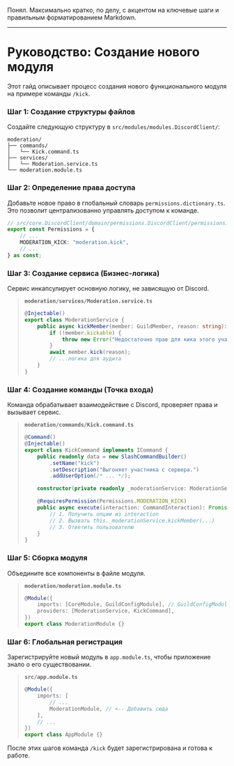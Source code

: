 Понял. Максимально кратко, по делу, с акцентом на ключевые шаги и правильным форматированием Markdown.

---

# Руководство: Создание нового модуля

Этот гайд описывает процесс создания нового функционального модуля на примере команды `/kick`.

### Шаг 1: Создание структуры файлов

Создайте следующую структуру в `src/modules/modules.DiscordClient/`:

```
moderation/
├── commands/
│   └── Kick.command.ts
├── services/
│   └── Moderation.service.ts
└── moderation.module.ts
```

### Шаг 2: Определение права доступа

Добавьте новое право в глобальный словарь `permissions.dictionary.ts`. Это позволит централизованно управлять доступом к команде.

```typescript
// src/core.DiscordClient/domain/permissions.DiscordClient/permissions.dictionary.ts
export const Permissions = {
    // ...
    MODERATION_KICK: "moderation.kick",
    // ...
} as const;
```

### Шаг 3: Создание сервиса (Бизнес-логика)

Сервис инкапсулирует основную логику, не зависящую от Discord.

> **`moderation/services/Moderation.service.ts`**
> ```typescript
> @Injectable()
> export class ModerationService {
>     public async kickMember(member: GuildMember, reason: string): Promise<void> {
>         if (!member.kickable) {
>             throw new Error("Недостаточно прав для кика этого участника.");
>         }
>         await member.kick(reason);
>         // ...логика для аудита
>     }
> }
> ```

### Шаг 4: Создание команды (Точка входа)

Команда обрабатывает взаимодействие с Discord, проверяет права и вызывает сервис.

> **`moderation/commands/Kick.command.ts`**
> ```typescript
> @Command()
> @Injectable()
> export class KickCommand implements ICommand {
>     public readonly data = new SlashCommandBuilder()
>         .setName("kick")
>         .setDescription("Выгоняет участника с сервера.")
>         .addUserOption(/* ... */);
> 
>     constructor(private readonly _moderationService: ModerationService) {}
> 
>     @RequiresPermission(Permissions.MODERATION_KICK)
>     public async execute(interaction: CommandInteraction): Promise<void> {
>         // 1. Получить опции из interaction
>         // 2. Вызвать this._moderationService.kickMember(...)
>         // 3. Ответить пользователю
>     }
> }
> ```

### Шаг 5: Сборка модуля

Объедините все компоненты в файле модуля.

> **`moderation/moderation.module.ts`**
> ```typescript
> @Module({
>     imports: [CoreModule, GuildConfigModule], // GuildConfigModule нужен для работы @RequiresPermission
>     providers: [ModerationService, KickCommand],
> })
> export class ModerationModule {}
> ```

### Шаг 6: Глобальная регистрация

Зарегистрируйте новый модуль в `app.module.ts`, чтобы приложение знало о его существовании.

> **`src/app.module.ts`**
> ```typescript
> @Module({
>     imports: [
>         // ...
>         ModerationModule, // <-- Добавить сюда
>     ],
>     // ...
> })
> export class AppModule {}
> ```

После этих шагов команда `/kick` будет зарегистрирована и готова к работе.
